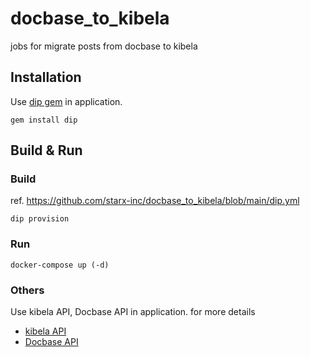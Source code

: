 # docbase_to_kibela
jobs for migrate posts from docbase to kibela

## Installation

Use [dip gem](https://github.com/bibendi/dip) in application.

```
gem install dip
```

## Build & Run

### Build

ref. https://github.com/starx-inc/docbase_to_kibela/blob/main/dip.yml

```
dip provision
```

### Run

```
docker-compose up (-d)
```

### Others
Use kibela API, Docbase API in application.
for more details

- [kibela API](https://support.kibe.la/hc/ja/articles/360035089312-Kibela%E3%81%AEWeb-API%E3%81%AB%E3%81%A4%E3%81%84%E3%81%A6)
- [Docbase API](https://help.docbase.io/posts/45703)


